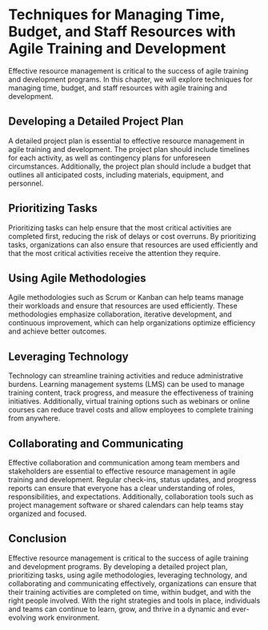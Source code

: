 Techniques for Managing Time, Budget, and Staff Resources with Agile Training and Development
=====================================================================================================================================================

Effective resource management is critical to the success of agile training and development programs. In this chapter, we will explore techniques for managing time, budget, and staff resources with agile training and development.

Developing a Detailed Project Plan
----------------------------------

A detailed project plan is essential to effective resource management in agile training and development. The project plan should include timelines for each activity, as well as contingency plans for unforeseen circumstances. Additionally, the project plan should include a budget that outlines all anticipated costs, including materials, equipment, and personnel.

Prioritizing Tasks
------------------

Prioritizing tasks can help ensure that the most critical activities are completed first, reducing the risk of delays or cost overruns. By prioritizing tasks, organizations can also ensure that resources are used efficiently and that the most critical activities receive the attention they require.

Using Agile Methodologies
-------------------------

Agile methodologies such as Scrum or Kanban can help teams manage their workloads and ensure that resources are used efficiently. These methodologies emphasize collaboration, iterative development, and continuous improvement, which can help organizations optimize efficiency and achieve better outcomes.

Leveraging Technology
---------------------

Technology can streamline training activities and reduce administrative burdens. Learning management systems (LMS) can be used to manage training content, track progress, and measure the effectiveness of training initiatives. Additionally, virtual training options such as webinars or online courses can reduce travel costs and allow employees to complete training from anywhere.

Collaborating and Communicating
-------------------------------

Effective collaboration and communication among team members and stakeholders are essential to effective resource management in agile training and development. Regular check-ins, status updates, and progress reports can ensure that everyone has a clear understanding of roles, responsibilities, and expectations. Additionally, collaboration tools such as project management software or shared calendars can help teams stay organized and focused.

Conclusion
----------

Effective resource management is critical to the success of agile training and development programs. By developing a detailed project plan, prioritizing tasks, using agile methodologies, leveraging technology, and collaborating and communicating effectively, organizations can ensure that their training activities are completed on time, within budget, and with the right people involved. With the right strategies and tools in place, individuals and teams can continue to learn, grow, and thrive in a dynamic and ever-evolving work environment.
